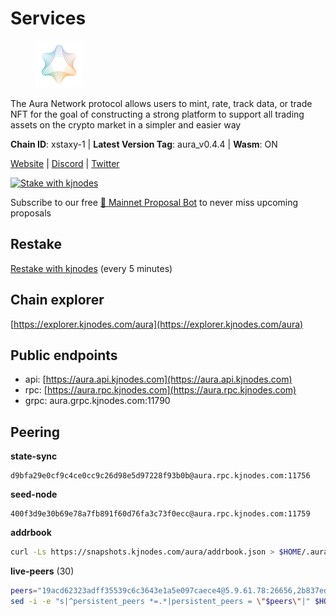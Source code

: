# Services

<figure><img src="https://raw.githubusercontent.com/kj89/cosmos-images/main/logos/aura.png" alt=""><figcaption></figcaption></figure>

The Aura Network protocol allows users to mint, rate, track data,  or trade NFT for the goal of constructing a strong platform to  support all trading assets on the crypto market in a simpler and easier way

**Chain ID**: xstaxy-1 | **Latest Version Tag**: aura_v0.4.4 | **Wasm**: ON

[Website](https://aura.network) | [Discord](https://discord.gg/hpvF5QcWRf) | [Twitter](https://twitter.com/AuraNetworkHQ)

[![Stake with kjnodes](https://i.ibb.co/cr44Q8j/button-stake-with-kjnodes.png)](https://restake.app/aura/auravaloper17q4k3j6kcslrcuxtj9mxdcgez7kw7jdma8ykjs)

Subscribe to our free [🤖 Mainnet Proposal Bot](https://t.me/kjnodes_proposal_bot) to never miss upcoming proposals

## Restake

[Restake with kjnodes](https://restake.app/aura/auravaloper17q4k3j6kcslrcuxtj9mxdcgez7kw7jdma8ykjs) (every 5 minutes)
## Chain explorer
[https://explorer.kjnodes.com/aura](https://explorer.kjnodes.com/aura)

## Public endpoints

* api: [https://aura.api.kjnodes.com](https://aura.api.kjnodes.com)
* rpc: [https://aura.rpc.kjnodes.com](https://aura.rpc.kjnodes.com)
* grpc: aura.grpc.kjnodes.com:11790

## Peering

**state-sync**

```text
d9bfa29e0cf9c4ce0cc9c26d98e5d97228f93b0b@aura.rpc.kjnodes.com:11756
```

**seed-node**

```text
400f3d9e30b69e78a7fb891f60d76fa3c73f0ecc@aura.rpc.kjnodes.com:11759
```

**addrbook**
```bash
curl -Ls https://snapshots.kjnodes.com/aura/addrbook.json > $HOME/.aura/config/addrbook.json
```

**live-peers** (30)
```bash
peers="19acd62323adff35539c6c3643e1a5e097caece4@5.9.61.78:26656,2b837edb779038f29785b347fb78397ab7dec3bf@148.251.88.145:10456,0179528068da0dfaf61005cf5aa28793ca42b129@85.25.74.163:26656,ed68064620cebd196f56335bf801144efa9fb5ef@185.22.232.82:26656,b91ee5c72905bc49beed2720bb882c923c68fbc9@80.92.206.66:26656,c9c0b28dcf2db5f0e7b756986d3326d62ba47e78@144.126.147.58:26656,670c0c23a1196e706e058133fbbb156f7f33b352@5.9.95.147:26656,34d759895c5a451488db34c686e74cb954d86723@65.108.135.212:26656,dce07d176e5ba4cfdc7b806eb80eabab162a09d0@45.76.213.229:26656,a19b89ebbf7331f435b8ef100ce501d2377922ea@209.126.116.182:26656,3e7ef25f1c9829351936884618659167400eb0f1@142.132.149.171:26656,aec1624fad0adf47f9b4f7300dcb8bd4d63567f1@57.128.20.163:21756,7885a9e940b45b9a2183488ca3a901b043b6ed67@144.76.40.53:21756,b6a0d0d030f35ffffcfe92e72ea13933c1adbe62@116.202.174.253:21656,0599779759ed60e12ed39a94cd02d303ba10d591@95.214.52.174:36656,dd6474ec049a264abd25248f0fd9178058331fe0@54.179.159.96:26656,3e05f2b0fdd750511dbff9d3f6a47d3bc3d4b1f0@141.95.204.81:61456,1584b3aa3969def4a9f70555b3b442d334053e94@148.113.159.22:10156,ed15ae05f17dd4e672eec0a96c38364d063b68dc@65.108.6.45:60756,a859027129ee2524b57c43b9ecbe3bcc4d120efb@195.3.222.183:26656,ebc272824924ea1a27ea3183dd0b9ba713494f83@95.214.52.139:26966,a58b4dec687b60ba05cf9a3e4cd1181b09c0661f@65.109.93.152:34656,abb367c73ef28fc90f5071e1258a23c0e5be17cd@103.107.183.89:26656,fc3357ab9ebd2e9530177848187e870b7404ed8e@185.246.84.196:21656,e46238ddcf2113b70f59b417994c375e2d67e265@71.236.119.108:40656,63a90346040657406ddc48a2679e3bfbe17f717a@65.108.195.29:51656,fa474fe8f7159c9699fb39acb2925702f0474502@141.95.157.139:10156,a60a9f3400cb978b313ad5a47d59f6c518ef2a04@3.135.201.61:26656,10b4cb9cbd7d3dae1aacc97355c1269ce5e36c57@93.190.141.68:21056,57406c041d38af3bac9acdcb2b4bdc90dc7a8852@88.99.164.158:26656"
sed -i -e "s|^persistent_peers *=.*|persistent_peers = \"$peers\"|" $HOME/.aura/config/config.toml
```

